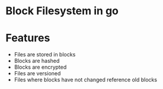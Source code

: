 Block Filesystem in go
=======

Features
=======

- Files are stored in blocks
- Blocks are hashed
- Blocks are encrypted
- Files are versioned
- Files where blocks have not changed reference old blocks
